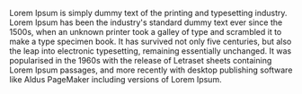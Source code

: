Lorem Ipsum is simply dummy text of the printing and
typesetting industry. Lorem Ipsum has been the industry's
standard dummy text ever since the 1500s, when an unknown
printer took a galley of type and scrambled it to make a type
specimen book. It has survived not only five centuries, but
also the leap into electronic typesetting, remaining
essentially unchanged. It was popularised in the 1960s with
the release of Letraset sheets containing Lorem Ipsum
passages, and more recently with desktop publishing software
like Aldus PageMaker including versions of Lorem Ipsum.